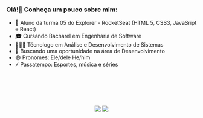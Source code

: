 ### Olá!👋 Conheça um pouco sobre mim:

- 🌱 Aluno da turma 05 do Explorer - RocketSeat (HTML 5, CSS3, JavaSript e React)
- 🎓 Cursando Bacharel em Engenharia de Software
- 👨🏼‍🎓 Técnologo em Análise e Desenvolvimento de Sistemas
- 🤔 Buscando uma oportunidade na área de Desenvolvimento
- 😄 Pronomes: Ele/dele He/him
- ⚡ Passatempo: Esportes, música e séries

<br>
<br>


##

  <br>
  
  
<div align="center" width= 50%> 
  <a href = "mailto:guilherme121225@gmail.com"><img src="https://img.shields.io/badge/-Gmail-%23333?style=for-the-badge&logo=gmail&logoColor=white" target="_blank"></a>
  <a href="https://www.linkedin.com/in/guilhermesantoss/" target="_blank"><img src="https://img.shields.io/badge/-LinkedIn-%230077B5?style=for-the-badge&logo=linkedin&logoColor=white" target="_blank"></a> 
</div>
